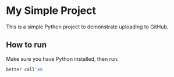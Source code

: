 # My Simple Project

This is a simple Python project to demonstrate uploading to GitHub.

## How to run

Make sure you have Python installed, then run:

```bash
better call'em
